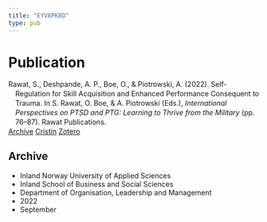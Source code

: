 ```yaml
---
title: "EYV8PK8D"
type: pub
---
```

<h1>Publication</h1>
<article id="csl-bib-container-EYV8PK8D" class="csl-bib-container">
  <div class="csl-bib-body" style="line-height: 1.35; padding-left: 1em; text-indent:-1em;">
  <div class="csl-entry">Rawat, S., Deshpande, A. P., Boe, O., &amp; Piotrowski, A. (2022). Self-Regulation for Skill Acquisition and Enhanced Performance Consequent to Trauma. In S. Rawat, O. Boe, &amp; A. Piotrowski (Eds.), <i>International Perspectives on PTSD and PTG: Learning to Thrive from the Military</i> (pp. 76&#x2013;87). Rawat Publications.</div>
</div>
  <div class="csl-bib-buttons">
    <a href="#taxonomy-article-EYV8PK8D" class="csl-bib-button">Archive</a>
    <a href="https://app.cristin.no/results/show.jsf?id=2055078" alt="Cristin URL" class="csl-bib-button">Cristin</a>
    <a href="http://zotero.org/groups/5402882/items/EYV8PK8D" alt="Zotero URL" class="csl-bib-button">Zotero</a>
  </div>
  <div id="csl-bib-meta-container-EYV8PK8D"></div>
</article>
<div id="csl-bib-meta-EYV8PK8D" class="csl-bib-meta">
  <article id="taxonomy-article-EYV8PK8D" class="taxonomy-article">
    <h1>Archive</h1>
    <ul>
      <li>Inland Norway University of Applied Sciences</li>
      <li>Inland School of Business and Social Sciences</li>
      <li>Department of Organisation, Leadership and Management</li>
      <li>2022</li>
      <li>September</li>
    </ul>
  </article>
</div>
